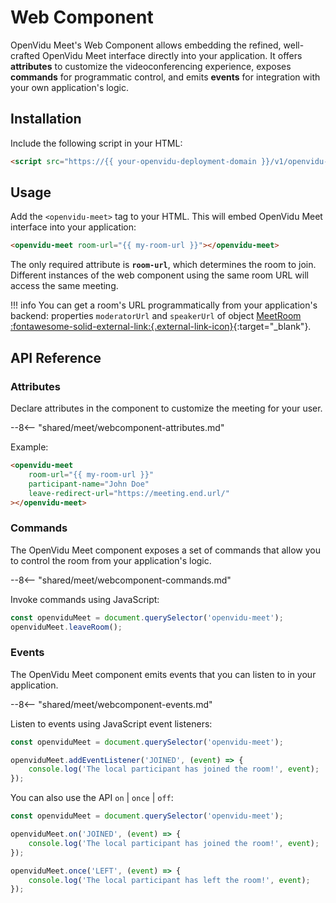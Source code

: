 # Web Component

OpenVidu Meet's Web Component allows embedding the refined, well-crafted OpenVidu Meet interface directly into your application. It offers **attributes** to customize the videoconferencing experience, exposes **commands** for programmatic control, and emits **events** for integration with your own application's logic.

## Installation

Include the following script in your HTML:

```html
<script src="https://{{ your-openvidu-deployment-domain }}/v1/openvidu-meet.js"></script>
```

## Usage

Add the `<openvidu-meet>` tag to your HTML. This will embed OpenVidu Meet interface into your application:

```html
<openvidu-meet room-url="{{ my-room-url }}"></openvidu-meet>
```

The only required attribute is **`room-url`**, which determines the room to join. Different instances of the web component using the same room URL will access the same meeting.

!!! info
	You can get a room's URL programmatically from your application's backend: properties `moderatorUrl` and `speakerUrl` of object [MeetRoom :fontawesome-solid-external-link:{.external-link-icon}](./api.html#/schemas/MeetRoom){:target="_blank"}.

## API Reference

### Attributes

Declare attributes in the component to customize the meeting for your user.

--8<-- "shared/meet/webcomponent-attributes.md"

Example:

```html
<openvidu-meet
	room-url="{{ my-room-url }}"
	participant-name="John Doe"
	leave-redirect-url="https://meeting.end.url/"
></openvidu-meet>
```



### Commands

The OpenVidu Meet component exposes a set of commands that allow you to control the room from your application's logic.

--8<-- "shared/meet/webcomponent-commands.md"

Invoke commands using JavaScript:

```javascript
const openviduMeet = document.querySelector('openvidu-meet');
openviduMeet.leaveRoom();
```



### Events

The OpenVidu Meet component emits events that you can listen to in your application.

--8<-- "shared/meet/webcomponent-events.md"


Listen to events using JavaScript event listeners:

```javascript
const openviduMeet = document.querySelector('openvidu-meet');

openviduMeet.addEventListener('JOINED', (event) => {
	console.log('The local participant has joined the room!', event);
});
```

You can also use the API `on` | `once` | `off`:

```javascript
const openviduMeet = document.querySelector('openvidu-meet');

openviduMeet.on('JOINED', (event) => {
	console.log('The local participant has joined the room!', event);
});

openviduMeet.once('LEFT', (event) => {
	console.log('The local participant has left the room!', event);
});
```


